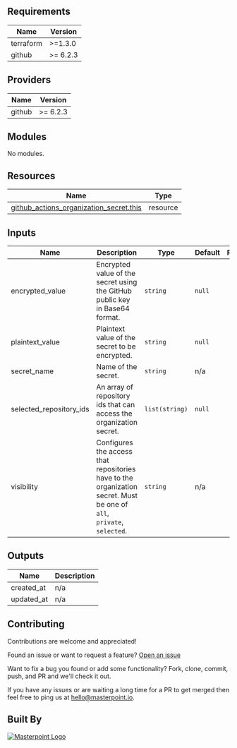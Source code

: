 <!-- BEGIN_TF_DOCS -->
<!-- prettier-ignore-start -->

## Requirements

| Name | Version |
|------|---------|
| terraform | >=1.3.0 |
| github | >= 6.2.3 |

## Providers

| Name | Version |
|------|---------|
| github | >= 6.2.3 |

## Modules

No modules.

## Resources

| Name | Type |
|------|------|
| [github_actions_organization_secret.this](https://registry.terraform.io/providers/integrations/github/latest/docs/resources/actions_organization_secret) | resource |

## Inputs

| Name | Description | Type | Default | Required |
|------|-------------|------|---------|:--------:|
| encrypted_value | Encrypted value of the secret using the GitHub public key in Base64 format. | `string` | `null` | no |
| plaintext_value | Plaintext value of the secret to be encrypted. | `string` | `null` | no |
| secret_name | Name of the secret. | `string` | n/a | yes |
| selected_repository_ids | An array of repository ids that can access the organization secret. | `list(string)` | `null` | no |
| visibility | Configures the access that repositories have to the organization secret. Must be one of `all`, `private`, `selected`. | `string` | n/a | yes |

## Outputs

| Name | Description |
|------|-------------|
| created_at | n/a |
| updated_at | n/a |


## Contributing

Contributions are welcome and appreciated!

Found an issue or want to request a feature? [Open an issue](TODO)

Want to fix a bug you found or add some functionality? Fork, clone, commit, push, and PR and we'll check it out.

If you have any issues or are waiting a long time for a PR to get merged then feel free to ping us at [hello@masterpoint.io](mailto:hello@masterpoint.io).

## Built By

[![Masterpoint Logo](https://i.imgur.com/RDLnuQO.png)](https://masterpoint.io)

<!-- prettier-ignore-end -->
<!-- END_TF_DOCS -->
